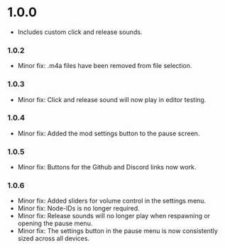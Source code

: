# 1.0.0
- Includes custom click and release sounds.
### 1.0.2
- Minor fix: .m4a files have been removed from file selection.
### 1.0.3
- Minor fix: Click and release sound will now play in editor testing.
### 1.0.4
- Minor fix: Added the mod settings button to the pause screen.
### 1.0.5
- Minor fix: Buttons for the Github and Discord links now work.
### 1.0.6
- Minor fix: Added sliders for volume control in the settings menu.
- Minor fix: Node-IDs is no longer required.
- Minor fix: Release sounds will no longer play when respawning or opening the pause menu.
- Minor fix: The settings button in the pause menu is now consistently sized across all devices.
